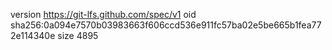 version https://git-lfs.github.com/spec/v1
oid sha256:0a094e7570b03983663f606ccd536e911fc57ba02e5be665b1fea772e114340e
size 4895
